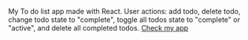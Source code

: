 My To do list app made with React.
User actions: add todo, delete todo, change todo state to "complete", toggle all todos state to "complete" or "active", and delete all completed todos.
[Check my app](https://epic-noether-95c2d7.netlify.com/ "To do List app")
